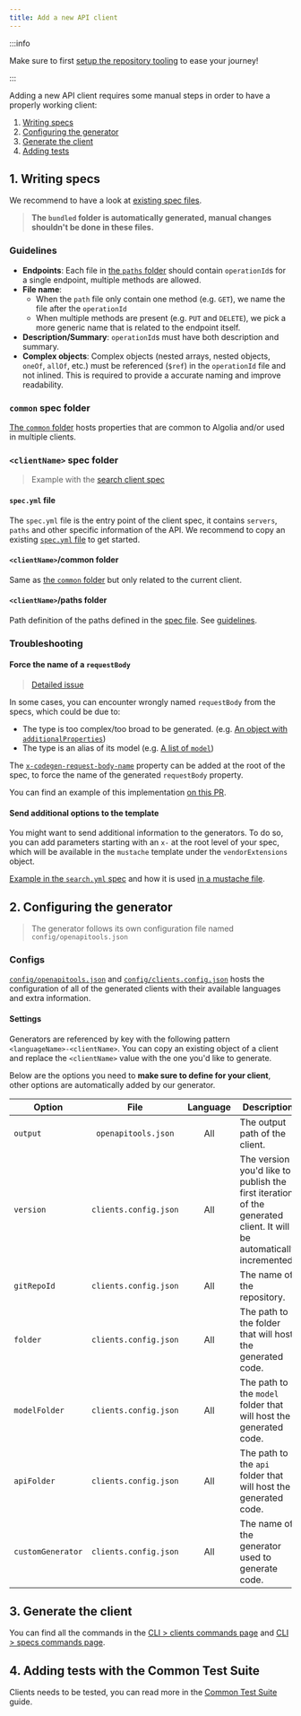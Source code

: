 ```yaml
---
title: Add a new API client
---
```


:::info

Make sure to first [setup the repository tooling](/docs/contributing/setup-repository) to ease your journey!

:::

Adding a new API client requires some manual steps in order to have a properly working client:

1. [Writing specs](#1-writing-specs)
2. [Configuring the generator](#2-configuring-the-generator)
3. [Generate the client](#3-generate-the-client)
4. [Adding tests](#4-adding-tests-with-the-common-test-suite)

## 1. Writing specs

We recommend to have a look at [existing spec files](https://github.com/algolia/api-clients-automation/blob/main/specs/).

> **The `bundled` folder is automatically generated, manual changes shouldn't be done in these files.**

### Guidelines

- **Endpoints**: Each file in [the `paths` folder](https://github.com/algolia/api-clients-automation/tree/main/specs/search/paths) should contain `operationId`s for a single endpoint, multiple methods are allowed.
- **File name**:
  - When the `path` file only contain one method (e.g. `GET`), we name the file after the `operationId`
  - When multiple methods are present (e.g. `PUT` and `DELETE`), we pick a more generic name that is related to the endpoint itself.
- **Description/Summary**: `operationId`s must have both description and summary.
- **Complex objects**: Complex objects (nested arrays, nested objects, `oneOf`, `allOf`, etc.) must be referenced (`$ref`) in the `operationId` file and not inlined. This is required to provide a accurate naming and improve readability.

### `common` spec folder

[The `common` folder](https://github.com/algolia/api-clients-automation/blob/main/specs/common/) hosts properties that are common to Algolia and/or used in multiple clients.

### `<clientName>` spec folder

> Example with the [search client spec](https://github.com/algolia/api-clients-automation/blob/main/specs/search/)

#### **`spec.yml` file**

The `spec.yml` file is the entry point of the client spec, it contains `servers`, `paths` and other specific information of the API. We recommend to copy an existing [`spec.yml` file](https://github.com/algolia/api-clients-automation/blob/main/specs/search/spec.yml) to get started.

#### **`<clientName>`/common folder**

Same as [the `common` folder](#common-spec-folder) but only related to the current client.

#### **`<clientName>`/paths folder**

Path definition of the paths defined in the [spec file](#specyml-file). See [guidelines](#guidelines).

### Troubleshooting

#### **Force the name of a `requestBody`**

> [Detailed issue](https://github.com/algolia/api-clients-automation/issues/891)

In some cases, you can encounter wrongly named `requestBody` from the specs, which could be due to:

- The type is too complex/too broad to be generated. (e.g. [An object with `additionalProperties`](https://github.com/algolia/api-clients-automation/tree/main/specs/search/paths/objects/partialUpdate.yml#L24-L33))
- The type is an alias of its model (e.g. [A list of `model`](https://github.com/algolia/api-clients-automation/tree/main/specs/search/paths/rules/saveRules.yml#L12-L20))

The [`x-codegen-request-body-name`](https://openapi-generator.tech/docs/swagger-codegen-migration/#body-parameter-name) property can be added at the root of the spec, to force the name of the generated `requestBody` property.

You can find an example of this implementation [on this PR](https://github.com/algolia/api-clients-automation/pull/896).

#### **Send additional options to the template**

You might want to send additional information to the generators. To do so, you can add parameters starting with an `x-` at the root level of your spec, which will be available in the `mustache` template under the `vendorExtensions` object.

[Example in the `search.yml` spec](https://github.com/algolia/api-clients-automation/blob/main/specs/search/paths/search/search.yml#L5-L7) and how it is used [in a mustache file](https://github.com/algolia/api-clients-automation/blob/bf4271246f9282d3c11dd46918e74cb86d9c96dc/templates/java/libraries/okhttp-gson/api.mustache#L196).

## 2. Configuring the generator

> The generator follows its own configuration file named `config/openapitools.json`

### Configs

[`config/openapitools.json`](https://github.com/algolia/api-clients-automation/blob/main/config/openapitools.json) and [`config/clients.config.json`](https://github.com/algolia/api-clients-automation/blob/main/config/clients.config.json) hosts the configuration of all of the generated clients with their available languages and extra information.

#### Settings

Generators are referenced by key with the following pattern `<languageName>-<clientName>`. You can copy an existing object of a client and replace the `<clientName>` value with the one you'd like to generate.

Below are the options you need to **make sure to define for your client**, other options are automatically added by our generator.

| Option                |         File          |        Language         | Description                                                                                                          |
| --------------------- | :-------------------: | :---------------------: | -------------------------------------------------------------------------------------------------------------------- |
| `output`              |  `openapitools.json`  |           All           | The output path of the client.                                                                                       |
| `version`             | `clients.config.json` |           All           | The version you'd like to publish the first iteration of the generated client. It will be automatically incremented. |
| `gitRepoId`           | `clients.config.json` |           All           | The name of the repository.                                                                                          |
| `folder`              | `clients.config.json` |           All           | The path to the folder that will host the generated code.                                                            |
| `modelFolder`         | `clients.config.json` |           All           | The path to the `model` folder that will host the generated code.                                                    |
| `apiFolder`           | `clients.config.json` |           All           | The path to the `api` folder that will host the generated code.                                                      |
| `customGenerator`     | `clients.config.json` |           All           | The name of the generator used to generate code.                                                                     |

## 3. Generate the client

You can find all the commands in the [CLI > clients commands page](/docs/contributing/CLI/clients-commands) and [CLI > specs commands page](/docs/contributing/CLI/specs-commands).

## 4. Adding tests with the Common Test Suite

Clients needs to be tested, you can read more in the [Common Test Suite](/docs/contributing/testing/common-test-suite) guide.
